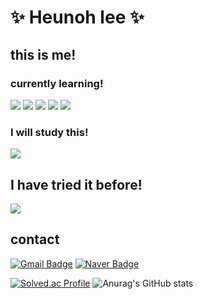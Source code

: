 
 
# :sparkles: Heunoh lee :sparkles:

## this is me!
### currently learning!
<p>
<img src="https://img.shields.io/badge/python-C0D84D?style=flat-square&logo=python&logoColor=black"/>
<img src="https://img.shields.io/badge/cpp-00B5E3?style=flat-square&logo=cplusplus&logoColor=blue"/>
<img src="https://img.shields.io/badge/html5-800000?style=flat-square&logo=html5&logoColor=orange"/>
<img src="https://img.shields.io/badge/css-F5F0C5?style=flat-square&logo=csswizardry&logoColor=black"/>
<img src="https://img.shields.io/badge/django-F5F0C5?style=flat-square&logo=django&logoColor=black"/>
</p>

### I will study this!
<p>
<img src="https://img.shields.io/badge/unrealengine-47302E?style=flat-square&logo=unrealengine&logoColor=white"/>
</p>


## I have tried it before!
<p>
<img src="https://img.shields.io/badge/unity-47302E?style=flat-square&logo=unity&logoColor=white"/>
</p>

## contact
[![Gmail Badge](https://img.shields.io/badge/Gmail-d14836?style=flat-square&logo=Gmail&logoColor=white&link=mailto:kimsh1691@gmail.com)](mailto:heunoh01@gmail.com)
[![Naver Badge](https://img.shields.io/badge/Naver-03C75A?style=flat-square&logo=Naver&logoColor=white&link=mailto:rlatngus1691@naver.com)](mailto:gms245@naver.com)

</hr>

[![Solved.ac Profile](http://mazassumnida.wtf/api/v2/generate_badge?boj=heunsei0506)](https://solved.ac/heunsei0506/)
![Anurag's GitHub stats](https://github-readme-stats.vercel.app/api?username=heunsei&show_icons=true&theme=transparent)